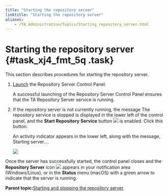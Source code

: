 ```yaml
--- 
title: "Starting the repository server"
linktitle: "Starting the repository server"
aliases: 
    - /TA_Administration/Topics/Starting_repository_server.html
---
```

# Starting the repository server {#task_xj4_fmt_5q .task}

This section describes procedures for starting the repository server.

1.  [Launch](Repo_server_management_launching.html) the Repository Server Control Panel.

    A successful launching of the Repository Server Control Panel ensures that the TA Repository Server service is running.

2.  If the repository server is not currently running, the message The repository service is stopped is displayed in the lower left of the control panel, and the **Start Repository Service** button ![](../Images/btn.RS_start_repo.png) is enabled. Click this button.

    An activity indicator appears in the lower left, along with the message, Starting server….

    ![](../Images/repo_stop.png)


Once the server has successfully started, the control panel closes and the **Repository Server** icon ![](../Images/admin_RS_icn_RSrunning.png) appears in your notification area \(Windows/Linux\), or in the **Status** menu \(macOS\) with a green arrow to indicate that the server is running.

**Parent topic:**[Starting and stopping the repository server](../../TA_Administration/Topics/Repo_server_management_starting_stopping.html)

